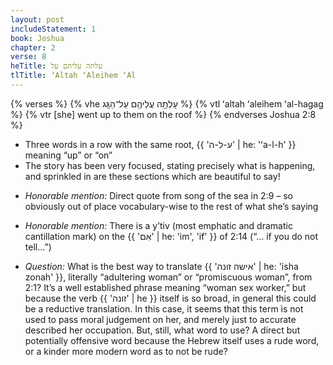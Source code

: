 ```yaml
---
layout: post
includeStatement: 1
book: Joshua
chapter: 2
verse: 8
heTitle: עלתה עליהם על
tlTitle: ʻAltah ʻAleihem ʻAl
---
```


{% verses %}
{% vhe עָלְתָ֥ה עֲלֵיהֶ֖ם עַל־הַגָּֽג %}
{% vtl ʻaltah ʻaleihem ʻal-hagag %}
{% vtr [she] went up to them on the roof %}
{% endverses Joshua 2:8 %}

- Three words in a row with the same root, {{ 'ע-ל-ה' | he: 'ʻa-l-h' }} meaning “up” or “on”
- The story has been very focused, stating precisely what is happening, and sprinkled in are these sections which are beautiful to say!

<!--more-->
- *Honorable mention:* Direct quote from song of the sea in 2:9 – so obviously out of place vocabulary-wise to the rest of what she’s saying


- *Honorable mention:* There is a y’tiv (most emphatic and dramatic cantillation mark) on the {{ 'אִם' | he: 'im', 'if' }} of 2:14 (“… if you do not tell…”)


- *Question:* What is the best way to translate {{ 'אישה זונה' | he: 'isha zonah' }}, literally “adultering woman” or “promiscuous woman”, from 2:1? It’s a well established phrase meaning “woman sex worker,” but because the verb {{ 'זונה' | he }} itself is so broad, in general this could be a reductive translation. In this case, it seems that this term is not used to pass moral judgement on her, and merely just to accurate described her occupation. But, still, what word to use? A direct but potentially offensive word because the Hebrew itself uses a rude word, or a kinder more modern word as to not be rude?
